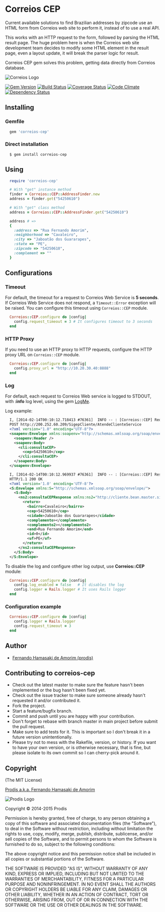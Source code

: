 # Correios CEP

Current available solutions to find Brazilian addresses by zipcode use an HTML form from Correios web site to perform it, instead of to use a real API.

This works with an HTTP request to the form, followed by parsing the HTML result page. The huge problem here is when the Correios web site development team decides to modify some HTML element in the result page, even a layout update, it will break the parser logic for result.

Correios CEP gem solves this problem, getting data directly from Correios database.

![Correios Logo](http://prodis.net.br/images/ruby/2011/correios_logo.png)

[![Gem Version](https://badge.fury.io/rb/correios-cep.png)](http://badge.fury.io/rb/correios-cep)
[![Build Status](https://travis-ci.org/prodis/correios-cep.png?branch=master)](https://travis-ci.org/prodis/correios-cep)
[![Coverage Status](https://coveralls.io/repos/prodis/correios-cep/badge.png)](https://coveralls.io/r/prodis/correios-cep)
[![Code Climate](https://codeclimate.com/github/prodis/correios-cep.png)](https://codeclimate.com/github/prodis/correios-cep)
[![Dependency Status](https://gemnasium.com/prodis/correios-cep.png)](https://gemnasium.com/prodis/correios-cep)

## Installing

### Gemfile

```ruby
  gem 'correios-cep'
```

### Direct installation

```console
  $ gem install correios-cep
```


## Using

```ruby
  require 'correios-cep'

  # With "get" instance method
  finder = Correios::CEP::AddressFinder.new
  address = finder.get("54250610")

  # With "get" class method
  address = Correios::CEP::AddressFinder.get("54250610")

  address # =>
  {
    :address => "Rua Fernando Amorim",
    :neighborhood => "Cavaleiro",
    :city => "Jaboatão dos Guararapes",
    :state => "PE",
    :zipcode => "54250610",
    :complement => ""
  }
```

## Configurations

### Timeout

For default, the timeout for a request to Correios Web Service is **5 seconds**. If Correios Web Service does not respond, a `Timeout::Error` exception will be raised.
You can configure this timeout using `Correios::CEP` module.

```ruby
  Correios::CEP.configure do |config|
    config.request_timeout = 3 # It configures timeout to 3 seconds
  end
```

### HTTP Proxy
If you need to use an HTTP proxy to HTTP requests, configure the HTTP proxy URL on `Correios::CEP` module.

```ruby
  Correios::CEP.configure do |config|
    config.proxy_url = "http://10.20.30.40:8888"
  end
```

### Log

For default, each request to Correios Web service is logged to STDOUT, with **:info** log level, using the gem [LogMe](http://github.com/prodis/log-me).

Log example:

```xml
  I, [2014-02-14T00:10:12.718413 #76361]  INFO -- : [Correios::CEP] Request:
  POST http://200.252.60.209/SigepCliente/AtendeClienteService
  <?xml version="1.0" encoding="UTF-8"?>
  <soapenv:Envelope xmlns:soapenv="http://schemas.xmlsoap.org/soap/envelope/" xmlns:cli="http://cliente.bean.master.sigep.bsb.correios.com.br/">
    <soapenv:Header />
    <soapenv:Body>
      <cli:consultaCEP>
        <cep>54250610</cep>
      </cli:consultaCEP>
    </soapenv:Body>
  </soapenv:Envelope>

  I, [2014-02-14T00:10:12.969937 #76361]  INFO -- : [Correios::CEP] Response:
  HTTP/1.1 200 OK
  <?xml version='1.0' encoding='UTF-8'?>
  <S:Envelope xmlns:S="http://schemas.xmlsoap.org/soap/envelope/">
    <S:Body>
      <ns2:consultaCEPResponse xmlns:ns2="http://cliente.bean.master.sigep.bsb.correios.com.br/">
        <return>
          <bairro>Cavaleiro</bairro>
          <cep>54250610</cep>
          <cidade>Jaboatão dos Guararapes</cidade>
          <complemento></complemento>
          <complemento2></complemento2>
          <end>Rua Fernando Amorim</end>
          <id>0</id>
          <uf>PE</uf>
        </return>
      </ns2:consultaCEPResponse>
    </S:Body>
  </S:Envelope>
```

To disable the log and configure other log output, use **Correios::CEP** module:

```ruby
  Correios::CEP.configure do |config|
    config.log_enabled = false   # It disables the log
    config.logger = Rails.logger # It uses Rails logger
  end
```  

### Configuration example

```ruby
  Correios::CEP.configure do |config|
    config.logger = Rails.logger
    config.request_timeout = 3
  end
```

## Author
- [Fernando Hamasaki de Amorim (prodis)](http://prodis.blog.br)


## Contributing to correios-cep

- Check out the latest master to make sure the feature hasn't been implemented or the bug hasn't been fixed yet.
- Check out the issue tracker to make sure someone already hasn't requested it and/or contributed it.
- Fork the project.
- Start a feature/bugfix branch.
- Commit and push until you are happy with your contribution.
- Don't forget to rebase with branch master in main project before submit the pull request.
- Make sure to add tests for it. This is important so I don't break it in a future version unintentionally.
- Please try not to mess with the Rakefile, version, or history. If you want to have your own version, or is otherwise necessary, that is fine, but please isolate to its own commit so I can cherry-pick around it.


## Copyright

(The MIT License)

[Prodis a.k.a. Fernando Hamasaki de Amorim](http://prodis.blog.br)

![Prodis Logo](http://prodis.net.br/images/prodis_150.gif)

Copyright &copy; 2014-2015 Prodis

Permission is hereby granted, free of charge, to any person obtaining
a copy of this software and associated documentation files (the 
"Software"), to deal in the Software without restriction, including
without limitation the rights to use, copy, modify, merge, publish,
distribute, sublicense, and/or sell copies of the Software, and to
permit persons to whom the Software is furnished to do so, subject to
the following conditions:

The above copyright notice and this permission notice shall be
included in all copies or substantial portions of the Software.

THE SOFTWARE IS PROVIDED "AS IS", WITHOUT WARRANTY OF ANY KIND,
EXPRESS OR IMPLIED, INCLUDING BUT NOT LIMITED TO THE WARRANTIES OF
MERCHANTABILITY, FITNESS FOR A PARTICULAR PURPOSE AND
NONINFRINGEMENT. IN NO EVENT SHALL THE AUTHORS OR COPYRIGHT HOLDERS BE
LIABLE FOR ANY CLAIM, DAMAGES OR OTHER LIABILITY, WHETHER IN AN ACTION
OF CONTRACT, TORT OR OTHERWISE, ARISING FROM, OUT OF OR IN CONNECTION
WITH THE SOFTWARE OR THE USE OR OTHER DEALINGS IN THE SOFTWARE.


